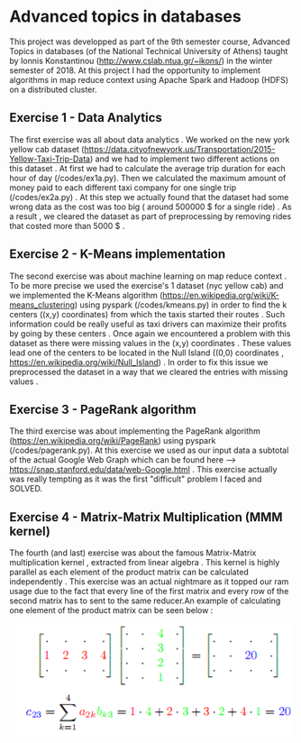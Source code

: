 # Advanced topics in databases
This project was developped as part of the 9th semester course, Advanced Topics in databases (of the National Technical University of Athens) taught by Ionnis Konstantinou (http://www.cslab.ntua.gr/~ikons/) in the winter semester of 2018. At this project I had the opportunity to implement algorithms in map reduce context using Apache Spark and Hadoop (HDFS) on a distributed cluster. 

## Exercise 1 - Data Analytics 
The first exercise was all about data analytics . We worked on the new york yellow cab dataset (https://data.cityofnewyork.us/Transportation/2015-Yellow-Taxi-Trip-Data) and we had to implement two different actions on this dataset . At first we had to calculate the average trip duration for each hour of day (/codes/ex1a.py). Then we calculated the maximum amount of money paid to each different taxi company for one single trip (/codes/ex2a.py) . At this step we actually found that the dataset had some wrong data as the cost was too big ( around 500000 $ for a single ride) . As a result , we cleared the dataset as part of preprocessing by removing rides that costed more than 5000 $ . 

## Exercise 2 - K-Means implementation
The second exercise was about machine learning on map reduce context . To be more precise we used the exercise's 1 dataset (nyc yellow cab) and we implemented the K-Means algorithm (https://en.wikipedia.org/wiki/K-means_clustering) using pyspark (/codes/kmeans.py) in order to find the k centers ((x,y) coordinates) from which the taxis started their routes . Such information could be really useful as taxi drivers can maximize their profits by going by these centers . Once again we encountered a problem with this dataset as there were missing values in the (x,y) coordinates . These values lead one of the centers to be located in the Null Island ((0,0) coordinates , https://en.wikipedia.org/wiki/Null_Island) . In order to fix this issue we preprocessed the dataset in a way that we cleared the entries with missing values .

## Exercise 3 - PageRank algorithm 
The third exercise was about implementing the PageRank algorithm (https://en.wikipedia.org/wiki/PageRank) using pyspark (/codes/pagerank.py). At this exercise we used as our input data a subtotal of the actual Google Web Graph which can be found here --> https://snap.stanford.edu/data/web-Google.html . This exercise actually was really tempting as it was the first "difficult" problem I faced and SOLVED.

## Exercise 4  - Matrix-Matrix Multiplication (MMM kernel)
The fourth (and last) exercise was about the famous Matrix-Matrix multiplication kernel , extracted from linear algebra . This kernel is highly parallel as each element of the product matrix can be calculated independently . This exercise was an actual nightmare as it topped our ram usage due to the fact that every line of the first matrix and every row of the second matrix has to sent to the same reducer.An example of calculating one element of the product matrix can be seen below :

<img src="https://github.com/filmnoirprod/advanced_databases/blob/master/mmm.png" width="600" height="200">
